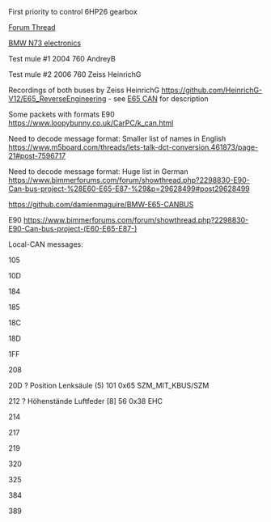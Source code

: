First priority to control 6HP26 gearbox

[Forum Thread](https://rusefi.com/forum/viewtopic.php?f=2&t=2241)

[BMW N73 electronics](BMW-N73)



Test mule #1 2004 760 AndreyB

Test mule #2 2006 760 Zeiss HeinrichG

Recordings of both buses by Zeiss HeinrichG https://github.com/HeinrichG-V12/E65_ReverseEngineering - see [E65 CAN](https://wiki.rusefi.com/E65-CAN-bus/) for description

Some packets with formats E90 https://www.loopybunny.co.uk/CarPC/k_can.html

Need to decode message format: Smaller list of names in English https://www.m5board.com/threads/lets-talk-dct-conversion.461873/page-21#post-7596717

Need to decode message format: Huge list in German https://www.bimmerforums.com/forum/showthread.php?2298830-E90-Can-bus-project-%28E60-E65-E87-%29&p=29628499#post29628499




https://github.com/damienmaguire/BMW-E65-CANBUS




E90 https://www.bimmerforums.com/forum/showthread.php?2298830-E90-Can-bus-project-(E60-E65-E87-)



Local-CAN messages:

 105

 10D

 184

 185

 18C

 18D

 1FF

 208

 20D ? Position Lenksäule (5) 101 0x65 SZM_MIT_KBUS/SZM

 212 ? Höhenstände Luftfeder [8] 56 0x38 EHC 

 214

 217

 219

 320

 325

 384

 389
